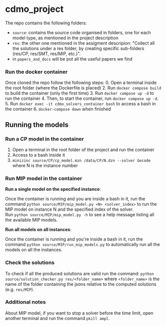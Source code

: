 # cdmo_project
The repo contains the following folders:
- `source`: contains the source code organised in folders, one for each model type, as mentioned in the project description
- `res`: the other one mentioned in the assigment descripion: "Collect all the solutions under a res folder, by creating specific sub-folders (res/CP, res/SMT, res/MIP, etc.)".
- in `papers_and_docs` will be put all the useful papers we find

### Run the docker container
Once cloned the repo follow the following steps:
0. Open a terminal inside the root folder (where the Dockerfile is placed)
2. Run `docker compose build` to build the container (only the first time)
3. Run `docker compose up -d` to run the container
4. Then, to start the container, run `docker compose up -d`.
5. Run `docker exec -it cdmo_solvers_container bash` to access a bash in the container
6. `docker-compose down` when finished  

## Running the models

### Run a CP model in the container
1. Open a terminal in the root folder of the project and run the container
2. Access to a bash inside it
3. `minizinc source/CP/cp_model.mzn /data/CP/N.dzn --solver Gecode` where N is the instance number

### Run MIP model in the container
**Run a single model on the specified instance**:
    
Once the container is running and you are inside a bash in it, run the command `python source/MIP/mip_model.py <N> <solver_index>` to run the MIP model on instance N and the specified index of the solver.  
Run `python source/MIP/mip_model.py -h` to see a help message listing all the available MIP models.

**Run all models on all instances**:
    
Once the container is running and you're inside a bash in it, run the command `python source/MIP/run_mip_models.py` to automatically run all the models on all the instances.


### Check the solutions
To check if all the produced solutions are valid run the command: `python source/solution_checker.py res/<folder_name>` where `<folder_name>` is the name of the folder containing the jsons relative to the computed solutions (e.g. `res/MIP`).

### Additional notes
About MIP model, if you want to stop a solver before the time limit, open another terminal and run the command `pkill ampl`.

